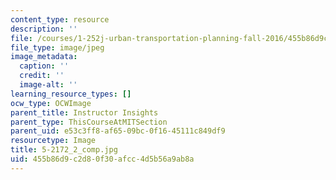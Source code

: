 ```yaml
---
content_type: resource
description: ''
file: /courses/1-252j-urban-transportation-planning-fall-2016/455b86d9c2d80f30afcc4d5b56a9ab8a_5-2172_2_comp.jpg
file_type: image/jpeg
image_metadata:
  caption: ''
  credit: ''
  image-alt: ''
learning_resource_types: []
ocw_type: OCWImage
parent_title: Instructor Insights
parent_type: ThisCourseAtMITSection
parent_uid: e53c3ff8-af65-09bc-0f16-45111c849df9
resourcetype: Image
title: 5-2172_2_comp.jpg
uid: 455b86d9-c2d8-0f30-afcc-4d5b56a9ab8a
---
```

